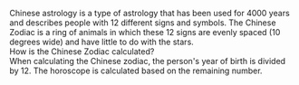 Chinese astrology is a type of astrology that has been used for 4000 years and describes people with 12 different signs and symbols.
The Chinese Zodiac is a ring of animals in which these 12 signs are evenly spaced (10 degrees wide) and have little to do with the stars.
<br>
How is the Chinese Zodiac calculated?
<br>
When calculating the Chinese zodiac, the person's year of birth is divided by 12. The horoscope is calculated based on the remaining number.
